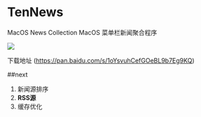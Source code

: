# TenNews
MacOS News Collection
MacOS 菜单栏新闻聚合程序

![](https://ws4.sinaimg.cn/large/006tKfTcgy1fn4bao40o8j30bf0g5ady.jpg)

下载地址
(https://pan.baidu.com/s/1oYsvuhCefGOeBL9b7Eg9KQ)

##next
1. 新闻源排序
2. **RSS源**
3. 缓存优化




